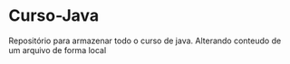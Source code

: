 # Curso-Java
Repositório para armazenar todo o curso de java.
Alterando conteudo de um arquivo de forma local